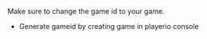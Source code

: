 Make sure to change the game id to your game.
  - Generate gameid by creating game in playerio console
